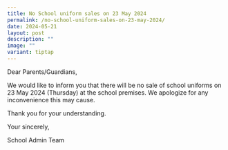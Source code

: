 ```yaml
---
title: No School uniform sales on 23 May 2024
permalink: /no-school-uniform-sales-on-23-may-2024/
date: 2024-05-21
layout: post
description: ""
image: ""
variant: tiptap
---
```

<p>Dear Parents/Guardians,</p>
<p>We would like to inform you that there will be no sale of school uniforms
on 23 May 2024 (Thursday) at the school premises. We apologize for any
inconvenience this may cause.</p>
<p>Thank you for your understanding.</p>
<p></p>
<p>Your sincerely,</p>
<p>School Admin Team</p>